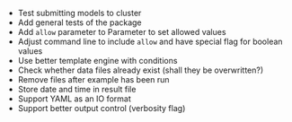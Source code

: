 * Test submitting models to cluster
* Add general tests of the package
* Add `allow` parameter to Parameter to set allowed values
* Adjust command line to include `allow` and have special flag for boolean values
* Use better template engine with conditions
* Check whether data files already exist (shall they be overwritten?)
* Remove files after example has been run
* Store date and time in result file
* Support YAML as an IO format
* Support better output control (verbosity flag)